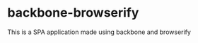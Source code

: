 backbone-browserify
===================

This is a SPA application made using backbone and browserify
